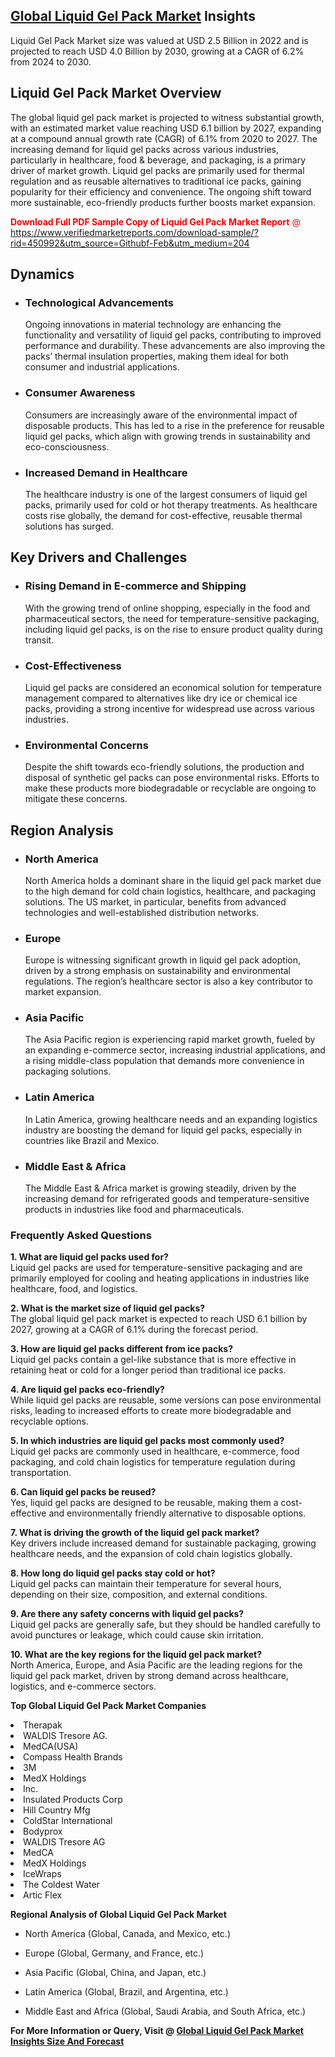 <h2><a href="https://www.verifiedmarketreports.com/download-sample/?rid=450992&amp;utm_source=Githubf&amp;utm_medium=204" target="_blank">Global Liquid Gel Pack Market</a> Insights</h2><p>Liquid Gel Pack Market size was valued at USD 2.5 Billion in 2022 and is projected to reach USD 4.0 Billion by 2030, growing at a CAGR of 6.2% from 2024 to 2030.</p><p> <h2>Liquid Gel Pack Market Overview</h2> <p>The global liquid gel pack market is projected to witness substantial growth, with an estimated market value reaching USD 6.1 billion by 2027, expanding at a compound annual growth rate (CAGR) of 6.1% from 2020 to 2027. The increasing demand for liquid gel packs across various industries, particularly in healthcare, food & beverage, and packaging, is a primary driver of market growth. Liquid gel packs are primarily used for thermal regulation and as reusable alternatives to traditional ice packs, gaining popularity for their efficiency and convenience. The ongoing shift toward more sustainable, eco-friendly products further boosts market expansion.</p> <p><p><span class=""><span style="color: #ff0000;"><strong>Download Full PDF Sample Copy of Liquid Gel Pack Market Report</strong> @ </span><a href="https://www.verifiedmarketreports.com/download-sample/?rid=450992&amp;utm_source=Githubf-Feb&amp;utm_medium=204" target="_blank">https://www.verifiedmarketreports.com/download-sample/?rid=450992&amp;utm_source=Githubf-Feb&amp;utm_medium=204</a></span></p></p> <h2>Dynamics</h2> <ul> <li><h3>Technological Advancements</h3> <p>Ongoing innovations in material technology are enhancing the functionality and versatility of liquid gel packs, contributing to improved performance and durability. These advancements are also improving the packs’ thermal insulation properties, making them ideal for both consumer and industrial applications.</p> </li> <li><h3>Consumer Awareness</h3> <p>Consumers are increasingly aware of the environmental impact of disposable products. This has led to a rise in the preference for reusable liquid gel packs, which align with growing trends in sustainability and eco-consciousness.</p> </li> <li><h3>Increased Demand in Healthcare</h3> <p>The healthcare industry is one of the largest consumers of liquid gel packs, primarily used for cold or hot therapy treatments. As healthcare costs rise globally, the demand for cost-effective, reusable thermal solutions has surged.</p> </li> </ul> <h2>Key Drivers and Challenges</h2> <ul> <li><h3>Rising Demand in E-commerce and Shipping</h3> <p>With the growing trend of online shopping, especially in the food and pharmaceutical sectors, the need for temperature-sensitive packaging, including liquid gel packs, is on the rise to ensure product quality during transit.</p> </li> <li><h3>Cost-Effectiveness</h3> <p>Liquid gel packs are considered an economical solution for temperature management compared to alternatives like dry ice or chemical ice packs, providing a strong incentive for widespread use across various industries.</p> </li> <li><h3>Environmental Concerns</h3> <p>Despite the shift towards eco-friendly solutions, the production and disposal of synthetic gel packs can pose environmental risks. Efforts to make these products more biodegradable or recyclable are ongoing to mitigate these concerns.</p> </li> </ul> <h2>Region Analysis</h2> <ul> <li><h3>North America</h3> <p>North America holds a dominant share in the liquid gel pack market due to the high demand for cold chain logistics, healthcare, and packaging solutions. The US market, in particular, benefits from advanced technologies and well-established distribution networks.</p> </li> <li><h3>Europe</h3> <p>Europe is witnessing significant growth in liquid gel pack adoption, driven by a strong emphasis on sustainability and environmental regulations. The region’s healthcare sector is also a key contributor to market expansion.</p> </li> <li><h3>Asia Pacific</h3> <p>The Asia Pacific region is experiencing rapid market growth, fueled by an expanding e-commerce sector, increasing industrial applications, and a rising middle-class population that demands more convenience in packaging solutions.</p> </li> <li><h3>Latin America</h3> <p>In Latin America, growing healthcare needs and an expanding logistics industry are boosting the demand for liquid gel packs, especially in countries like Brazil and Mexico.</p> </li> <li><h3>Middle East & Africa</h3> <p>The Middle East & Africa market is growing steadily, driven by the increasing demand for refrigerated goods and temperature-sensitive products in industries like food and pharmaceuticals.</p> </li> </ul> <h3>Frequently Asked Questions</h3> <p><strong>1. What are liquid gel packs used for?</strong><br>Liquid gel packs are used for temperature-sensitive packaging and are primarily employed for cooling and heating applications in industries like healthcare, food, and logistics.</p> <p><strong>2. What is the market size of liquid gel packs?</strong><br>The global liquid gel pack market is expected to reach USD 6.1 billion by 2027, growing at a CAGR of 6.1% during the forecast period.</p> <p><strong>3. How are liquid gel packs different from ice packs?</strong><br>Liquid gel packs contain a gel-like substance that is more effective in retaining heat or cold for a longer period than traditional ice packs.</p> <p><strong>4. Are liquid gel packs eco-friendly?</strong><br>While liquid gel packs are reusable, some versions can pose environmental risks, leading to increased efforts to create more biodegradable and recyclable options.</p> <p><strong>5. In which industries are liquid gel packs most commonly used?</strong><br>Liquid gel packs are commonly used in healthcare, e-commerce, food packaging, and cold chain logistics for temperature regulation during transportation.</p> <p><strong>6. Can liquid gel packs be reused?</strong><br>Yes, liquid gel packs are designed to be reusable, making them a cost-effective and environmentally friendly alternative to disposable options.</p> <p><strong>7. What is driving the growth of the liquid gel pack market?</strong><br>Key drivers include increased demand for sustainable packaging, growing healthcare needs, and the expansion of cold chain logistics globally.</p> <p><strong>8. How long do liquid gel packs stay cold or hot?</strong><br>Liquid gel packs can maintain their temperature for several hours, depending on their size, composition, and external conditions.</p> <p><strong>9. Are there any safety concerns with liquid gel packs?</strong><br>Liquid gel packs are generally safe, but they should be handled carefully to avoid punctures or leakage, which could cause skin irritation.</p> <p><strong>10. What are the key regions for the liquid gel pack market?</strong><br>North America, Europe, and Asia Pacific are the leading regions for the liquid gel pack market, driven by strong demand across healthcare, logistics, and e-commerce sectors.</p> </p><p><strong>Top Global Liquid Gel Pack Market Companies</strong></p><div data-test-id=""><p><li>Therapak</li><li> WALDIS Tresore AG.</li><li> MedCA(USA)</li><li> Compass Health Brands</li><li> 3M</li><li> MedX Holdings</li><li> Inc.</li><li> Insulated Products Corp</li><li> Hill Country Mfg</li><li> ColdStar International</li><li> Bodyprox</li><li> WALDIS Tresore AG</li><li> MedCA</li><li> MedX Holdings</li><li> IceWraps</li><li> The Coldest Water</li><li> Artic Flex</li></p><div><strong>Regional Analysis of&nbsp;Global Liquid Gel Pack Market</strong></div><ul><li dir="ltr"><p dir="ltr">North America&nbsp;(Global, Canada, and Mexico, etc.)</p></li><li dir="ltr"><p dir="ltr">Europe (Global, Germany, and France, etc.)</p></li><li dir="ltr"><p dir="ltr">Asia Pacific&nbsp;(Global, China, and Japan, etc.)</p></li><li dir="ltr"><p dir="ltr">Latin America&nbsp;(Global, Brazil, and Argentina, etc.)</p></li><li dir="ltr">Middle East and Africa&nbsp;(Global, Saudi Arabia, and South Africa, etc.)</li></ul><p><strong>For More Information or Query, Visit @&nbsp;</strong><strong><a href="https://www.verifiedmarketreports.com/product/liquid-gel-pack-market/?utm_source=Githubf&amp;utm_medium=204" target="_blank">Global Liquid Gel Pack Market Insights Size And Forecast</a></strong></p></div>
